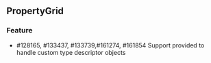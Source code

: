 ## PropertyGrid

### Feature

* \#128165, #133437, #133739,#161274, #161854 Support provided to handle custom type descriptor objects